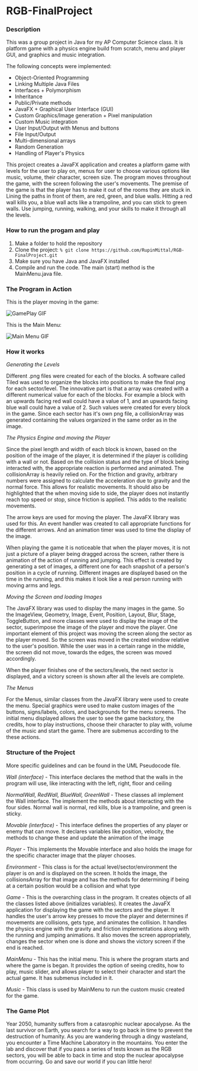 # RGB-FinalProject

### Description

This was a group project in Java for my AP Computer Science class. It is platform game with a physics engine build from scratch, menu and player GUI, and graphics and music integration. 

The following concepts were implemented:

* Object-Oriented Programming
* Linking Multiple Java Files
* Interfaces + Polymorphism
* Inheritance
* Public/Private methods
* JavaFX + Graphical User Interface (GUI)
* Custom Graphics/Image generation + Pixel manipulation
* Custom Music integration
* User Input/Output with Menus and buttons
* File Input/Output
* Multi-dimensional arrays
* Random Generation
* Handling of Player's Physics

This project creates a JavaFX application and creates a platform game with levels for the user to play on, 
menus for user to choose various options like music, volume, their character, screen size. The program moves throughout the game, 
with the screen following the user's movements. The premise of the game is that the player has to make it out 
of the rooms they are stuck in. Lining the paths in front of them, are red, green, and blue walls. Hitting a red wall kills you, 
a blue wall acts like a trampoline, and you can stick to green walls. Use jumping, running, walking, and your skills to make it 
through all the levels. 

### How to run the progam and play

1. Make a folder to hold the repository
2. Clone the project: ```% git clone https://github.com/RupinMittal/RGB-FinalProject.git```
3. Make sure you have Java and JavaFX installed
4. Compile and run the code. The main (start) method is the MainMenu.java file.

### The Program in Action

This is the player moving in the game:

![GamePlay GIF](https://github.com/RupinMittal/RGB-FinalProject/blob/master/RGB-GamePlay.gif)

This is the Main Menu:

![Main Menu GIF](https://github.com/RupinMittal/RGB-FinalProject/blob/master/RGB-Menu.gif)

### How it works

*Generating the Levels*

Different .png files were created for each of the blocks. A software called Tiled was used to organize the blocks 
into positions to make the final png for each sector/level. The innovative part is that a array was created with a different 
numerical value for each of the blocks. For example a block with an upwards facing red wall could have a value of 1, and an 
upwards facing blue wall could have a value of 2. Such values were created for every block in the game. Since each sector has it's 
own png file, a collisionArray was generated containing the values organized in the same order as in the image. 

*The Physics Engine and moving the Player*

Since the pixel length and width of each block is known, based on the position of the image of the player, it is determined if the player 
is colliding with a wall or not. Based on the collision status and the type of block being interacted with, the appropriate reaction 
is performed and animated. The collisionArray is heavily relied on. For the friction and gravity, arbitrary numbers were assigned to calculate 
the acceleration due to gravity and the normal force. This allows for realistic movements. It should also be highlighted that the when moving 
side to side, the player does not instantly reach top speed or stop, since friction is applied. This adds to the realistic movements.

The arrow keys are used for moving the player. The JavaFX library was used for this. An event handler was created to call 
appropriate functions for the different arrows. And an animation timer was used to time the display of the image. 

When playing the game it is noticeable that when the player moves, it is not just a picture of a player being dragged across the 
screen, rather there is animation of the action of running and jumping. This effect is created by generating a set of images, a different one
for each snapshot of a person's position in a cycle of running. Different images are displayed based on the time in the running, and this 
makes it look like a real person running with moving arms and legs. 

*Moving the Screen and loading Images*

The JavaFX library was used to display the many images in the game. So the ImageView, Geometry, Image, Event, Position, Layout, Blur, Stage, ToggleButton, 
and more classes were used to display the image of the sector, superimpose the image of the player and move the player. One important 
element of this project was moving the screen along the sector as the player moved. So the screen was moved in the created window 
relative to the user's position. While the user was in a certain range in the middle, the screen did not move, towards the edges, the 
screen was moved accordingly.

When the player finishes one of the sectors/levels, the next sector is displayed, and a victory screen is shown after all the levels are complete.

*The Menus*

For the Menus, similar classes from the JavaFX library were used to create the menu. Special graphics were used to make custom images of the buttons, 
signs/labels, colors, and backgrounds for the menu screens. The initial menu displayed allows the user to see the game backstory, 
the credits, how to play instructions, choose their character to play with, volume of the music and start the game. There are submenus according to 
the these actions. 

### Structure of the Project

More specific guidelines and can be found in the UML Pseudocode file.

*Wall (interface)* - This interface declares the method that the walls in the program will use, like interacting with the left, right, floor and ceiling

*NormalWall, RedWall, BlueWall, GreenWall* - These classes all implement the Wall interface. The implement the methods about interacting with the four sides.
Normal wall is normal, red kills, blue is a trampoline, and green is sticky.

*Movable (interface)* - This interface defines the properties of any player or enemy that can move. It declares variables like position, velocity, the methods to 
change these and update the animation of the image

*Player* - This implements the Movable interface and also holds the image for the specific character image that the player chooses.

*Environment* - This class is for the actual level/sector/environment the player is on and is displayed on the screen. It holds the image, the collisionsArray for 
that image and has the methods for determining if being at a certain position would be a collision and what type

*Game* - This is the overarching class in the program. It creates objects of all the classes listed above (initializes variables). It creates the JavaFX application for displaying the game with the sectors and the player. It handles the user's arrow key presses to move the player and determines if movements are collisions, gets type, and animates the collision. It handles the physics engine with the gravity and friction implementations along with the running and jumping animations. It also moves the screen appropriately, changes the sector when one is done and shows the victory screen if the end is reached. 

*MainMenu* - This has the initial menu. This is where the program starts and where the game is began. It provides the option of seeing credits, how to play, music slider, and allows player to select their character and start the actual game. It has submenus included in it. 

*Music* - This class is used by MainMenu to run the custom music created for the game.

### The Game Plot

Year 2050, humanity suffers from a catasrophic nuclear apocalypse. As the last survivor on Earth, you search for a way to go 
back in time to prevent the destruction of humanity. As you are wandering through a dingy wasteland, you encounter a Time Machine 
Laboratory in the mountains. You enter the lab and discover that if you pass a series of tests known as the RGB sectors, you will be able to back in 
time and stop the nuclear apocalypse from occurring. Go and save our world if you can little hero!

